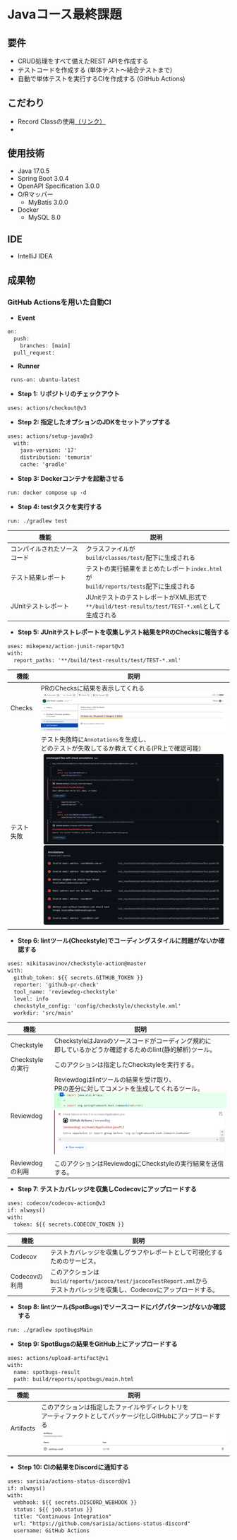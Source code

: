 # Javaコース最終課題

## 要件
- CRUD処理をすべて備えたREST APIを作成する
- テストコードを作成する (単体テスト～結合テストまで)
- 自動で単体テストを実行するCIを作成する (GitHub Actions)

## こだわり
- Record Classの使用[（リンク）](https://github.com/yoshiki-bull/Last-lecture-Java/pull/10#issue-1725112384)
-

## 使用技術
- Java 17.0.5
- Spring Boot 3.0.4
- OpenAPI Specification 3.0.0
- O/Rマッパー
  - MyBatis 3.0.0
- Docker
  - MySQL 8.0

## IDE
- IntelliJ IDEA

## 成果物
### GitHub Actionsを用いた自動CI

- **Event**

```
on:
  push:
    branches: [main]
  pull_request:
```

- **Runner**

```
 runs-on: ubuntu-latest
```

- **Step 1: リポジトリのチェックアウト**

```
uses: actions/checkout@v3
```

- **Step 2: 指定したオプションのJDKをセットアップする**

```
uses: actions/setup-java@v3
  with:
    java-version: '17'
    distribution: 'temurin'
    cache: 'gradle'
```

- **Step 3: Dockerコンテナを起動させる**

```
run: docker compose up -d
```

- **Step 4: testタスクを実行する**

```
run: ./gradlew test
```
| 機能              | 説明                                                                         |
|-----------------|----------------------------------------------------------------------------|
| コンパイルされたソースコード  | クラスファイルが<br>`build/classes/test/`配下に生成される                                  |
| テスト結果レポート       | テストの実行結果をまとめたレポート`index.html`が<br>`build/reports/tests`配下に生成される            |
| JUnitテストレポート    | JUnitテストのテストレポートがXML形式で<br>`**/build/test-results/test/TEST-*.xml`として生成される |

- **Step 5: JUnitテストレポートを収集しテスト結果をPRのChecksに報告する**

```
uses: mikepenz/action-junit-report@v3
with:
  report_paths: '**/build/test-results/test/TEST-*.xml'
```

| 機能      | 説明                                                                                     |
|---------|----------------------------------------------------------------------------------------|
| Checks  | PRのChecksに結果を表示してくれる ![checks](images/checks.png)                                      |
| テスト失敗   | テスト失敗時に`Annotations`を生成し、<br>どのテストが失敗してるか教えてくれる(PR上で確認可能) ![failed](images/failed.png) |

- **Step 6: lintツール(Checkstyle)でコーディングスタイルに問題がないか確認する**

```
uses: nikitasavinov/checkstyle-action@master
with:
  github_token: ${{ secrets.GITHUB_TOKEN }}
  reporter: 'github-pr-check'
  tool_name: 'reviewdog-checkstyle'
  level: info
  checkstyle_config: 'config/checkstyle/checkstyle.xml'
  workdir: 'src/main'
```

| 機能            | 説明                                                                                         |
|---------------|--------------------------------------------------------------------------------------------|
| Checkstyle    | CheckstyleはJavaのソースコードがコーディング規約に<br>即しているかどうか確認するためのlint(静的解析)ツール。                         |
| Checkstyleの実行 | このアクションは指定したCheckstyleを実行する。                                                               |
| Reviewdog     | Reviewdogはlintツールの結果を受け取り、<br>PRの差分に対してコメントを生成してくれるツール。 ![Reviewdog](images/reviewdog.png) |
| Reviewdogの利用  | このアクションはReviewdogにCheckstyleの実行結果を送信する。                                                    |

- **Step 7: テストカバレッジを収集しCodecovにアップロードする**

```
uses: codecov/codecov-action@v3
if: always()
with:
  token: ${{ secrets.CODECOV_TOKEN }}
```

| 機能         | 説明                                                                                           |
|------------|----------------------------------------------------------------------------------------------|
| Codecov    | テストカバレッジを収集しグラフやレポートとして可視化するためのサービス。                                                         |
| Codecovの利用 | このアクションは`build/reports/jacoco/test/jacocoTestReport.xml`から<br>テストカバレッジを収集し、Codecovにアップロードする。 |

- **Step 8: lintツール(SpotBugs)でソースコードにバグパターンがないか確認する**

```
run: ./gradlew spotbugsMain
```

- **Step 9: SpotBugsの結果をGitHub上にアップロードする**

```
uses: actions/upload-artifact@v1
with:
  name: spotbugs-result
  path: build/reports/spotbugs/main.html
```

| 機能        | 説明                                                                                              |
|-----------|-------------------------------------------------------------------------------------------------|
| Artifacts | このアクションは指定したファイルやディレクトリを<br>アーティファクトとしてパッケージ化しGitHubにアップロードする ![Artifact](images/artifacts.png) |

- **Step 10: CIの結果をDiscordに通知する**

```
uses: sarisia/actions-status-discord@v1
if: always()
with:
  webhook: ${{ secrets.DISCORD_WEBHOOK }}
  status: ${{ job.status }}
  title: "Continuous Integration"
  url: "https://github.com/sarisia/actions-status-discord"
  username: GitHub Actions
```
